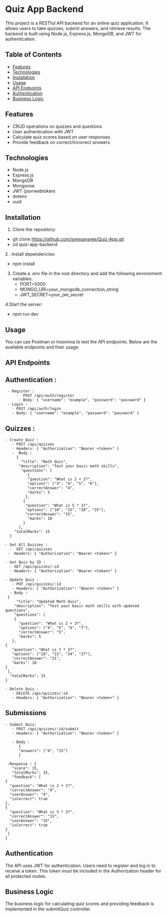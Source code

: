 # Quiz App Backend

This project is a RESTful API backend for an online quiz application. It allows users to take quizzes, submit answers, and retrieve results. The backend is built using Node.js, Express.js, MongoDB, and JWT for authentication.

## Table of Contents

- [Features](#features)
- [Technologies](#technologies)
- [Installation](#installation)
- [Usage](#usage)
- [API Endpoints](#api-endpoints)
- [Authentication](#authentication)
- [Business Logic](#business-logic)

## Features

- CRUD operations on quizzes and questions
- User authentication with JWT
- Calculate quiz scores based on user responses
- Provide feedback on correct/incorrect answers

## Technologies

- Node.js
- Express.js
- MongoDB
- Mongoose
- JWT (jsonwebtoken)
- dotenv
- uuid

## Installation
1. Clone the repository:
  - git clone https://github.com/sreesansree/Quiz-App.git
  - cd quiz-app-backend
   
2 . Install dependencies:
  - npm install
     
3. Create a .env file in the root directory and add the following environment variables:
   - PORT=5000
   - MONGO_URI=your_mongodb_connection_string
   - JWT_SECRET=your_jwt_secret
   
4.Start the server:
  - npm run dev

## Usage 
You can use Postman or Insomnia to test the API endpoints. Below are the available endpoints and their usage.

## API Endpoints  
## Authentication :
     - Register : 
         -  POST /api/auth/register
          - Body: { "username": "example", "password": "password" }
     - Login : 
       - POST /api/auth/login
       - Body: { "username": "example", "password": "password" }
 ## Quizzes : 
    - Create Quiz :
       - POST /api/quizzes
       - Headers: { "Authorization": "Bearer <token>" }
       -  Body :
         {
           "title": "Math Quiz",
          "description": "Test your basic math skills",
           "questions": [
              {
              "question": "What is 2 + 2?",
              "options": ["3", "4", "5", "6"],
              "correctAnswer": "4",
              "marks": 5
             },
            {
             "question": "What is 5 * 3?",
             "options": ["10", "15", "20", "25"],
             "correctAnswer": "15",
              "marks": 10
            }
          ],
        "totalMarks": 15
      }
      
    - Get All Quizzes :
      -  GET /api/quizzes
     -  Headers: { "Authorization": "Bearer <token>" }  
     
    - Get Quiz by ID : 
      - GET /api/quizzes/:id
      - Headers: { "Authorization": "Bearer <token>" }
      
    - Update Quiz :
       - PUT /api/quizzes/:id
       - Headers: { "Authorization": "Bearer <token>" }
      - Body :
     {
         "title": "Updated Math Quiz",
        "description": "Test your basic math skills with updated questions",
        "questions": [
        {
          "question": "What is 2 + 3?",
          "options": ["4", "5", "6", "7"],
          "correctAnswer": "5",
          "marks": 5
       },
    {
       "question": "What is 7 * 3?",
       "options": ["18", "21", "24", "27"],
       "correctAnswer": "21",
       "marks": 10
    }
     ],
      "totalMarks": 15
    }
    
    - Delete Quiz :
       - DELETE /api/quizzes/:id
       - Headers: { "Authorization": "Bearer <token>" }


## Submissions
    - Submit Quiz:
       - POST /api/quizzes/:id/submit
       - Headers: { "Authorization": "Bearer <token>" }
      
       - Body : 
          {
          "answers": ["4", "15"]
          }
          
     -Response : {
       "score": 15,
       "totalMarks": 15,
       "feedback": [
    {
      "question": "What is 2 + 2?",
      "correctAnswer": "4",
      "userAnswer": "4",
      "isCorrect": true
    },
    {
      "question": "What is 5 * 3?",
      "correctAnswer": "15",
      "userAnswer": "15",
      "isCorrect": true
    }
     ] 
    }

## Authentication 
The API uses JWT for authentication. Users need to register and log in to receive a token. This token must be included in the Authorization header for all protected routes.

## Business Logic
The business logic for calculating quiz scores and providing feedback is implemented in the submitQuiz controller.


